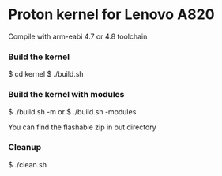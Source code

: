 Proton kernel for Lenovo A820
===============================

Compile with arm-eabi 4.7 or 4.8 toolchain

### Build the kernel
$ cd kernel
$ ./build.sh

### Build the kernel with modules
$ ./build.sh -m
or
$ ./build.sh -modules

You can find the flashable zip in out directory

### Cleanup
$ ./clean.sh

